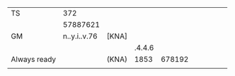 

|   |   |   |   |   |   |   |   |   |   |
|---|---|---|---|---|---|---|---|---|---|
| TS            | 372
|               | 57887621      |  
| GM            | n..y.i..v.76  |  [KNA]        | 
|               |               |               | .4.4.6
| Always ready  |               |  (KNA)        | 1853        | 678192
|   |   |   |   |   |   |   |   |   |   |
